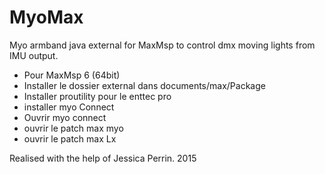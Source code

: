 # MyoMax
Myo armband java external for MaxMsp to control dmx moving lights from IMU output.

- Pour MaxMsp 6 (64bit)
- Installer le dossier external dans documents/max/Package
- Installer proutility pour le enttec pro
- installer myo Connect
- Ouvrir myo connect
- ouvrir le patch max myo
- ouvrir le patch max Lx

Realised with the help of Jessica Perrin. 2015
